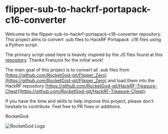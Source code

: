 # flipper-sub-to-hackrf-portapack-c16-converter

Welcome to the flipper-sub-to-hackrf-portapack-c16-converter repository. This project aims to convert .sub files to HackRF Portapack .c16 files using a Python script.

The primary script used here is heavily inspired by the JS files found at this [repository](https://github.com/rascafr/sub-to-c16). 
Thanks François for the initial work!

The main goal of this project is to convert all .sub files from [https://github.com/RocketGod-git/Flipper_Zero](https://github.com/RocketGod-git/Flipper_Zero) 
and load them into the HackRF repository [https://github.com/RocketGod-git/HackRF-Treasure-Chest](https://github.com/RocketGod-git/HackRF-Treasure-Chest).

If you have the time and skills to help improve this project, please don't hesitate to contribute. 
Feel free to PR fixes or additions.

RocketGod

![RocketGod Logo](https://user-images.githubusercontent.com/57732082/213221533-171b37da-46e5-4661-ac47-c7f23d24b816.png)
